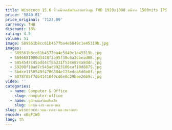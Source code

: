 ```yaml
---
title: Wisecoco 15.6 นิ้วหน้าจอสัมผัสความสว่างสูง FHD 1920x1080 หน้าจอ 1500nits IPS LCD โมดูลแผงอุตสาหกรรม
price: '5840.81'
price_original: '7123.09'
currency: THB
discount: 18%
rating: 4.5
volume: 51
image: S89561b8cc61b4577ba4e5849c1e45319b.jpg
images:
  - S89561b8cc61b4577ba4e5849c1e45319b.jpg
  - S696681080d3448f2a95f30c6a2cbead8B.jpg
  - S854547c45add4cf8a331f534e874a8ddn.jpg
  - S9208f18ad7c945ad9923106caf10d887S.jpg
  - Sbdce1150549f4706884e123edca6d0a0f.jpg
  - S078f05f7db4141049cd6e0c29bae26b9c.jpg
video: ''
categories:
  - name: Computer & Office
    slug: computer-office
  - name: อุปกรณ์เสริมแท็บเล็ต
    slug: ปกรณ-เสร-มแท-บเล
slug: wisecoco-วหน-าจอส-มผ-สความสว
encode: oBqFIW0
lang: th
---
```

  